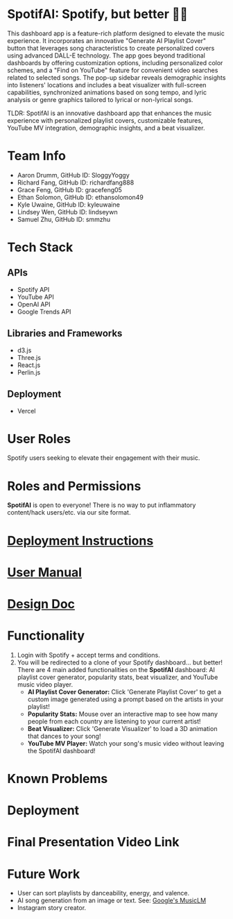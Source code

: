 # SpotifAI: Spotify, but better 🎵✨
This dashboard app is a feature-rich platform designed to elevate the music experience. It incorporates an innovative "Generate AI Playlist Cover" button that leverages song characteristics to create personalized covers using advanced DALL-E technology. The app goes beyond traditional dashboards by offering customization options, including personalized color schemes, and a "Find on YouTube" feature for convenient video searches related to selected songs. The pop-up sidebar reveals demographic insights into listeners' locations and includes a beat visualizer with full-screen capabilities, synchronized animations based on song tempo, and lyric analysis or genre graphics tailored to lyrical or non-lyrical songs.

TLDR: SpotifAI is an innovative dashboard app that enhances the music experience with personalized playlist covers, customizable features, YouTube MV integration, demographic insights, and a beat visualizer.

# Team Info
- Aaron Drumm, GitHub ID: SloggyYoggy
- Richard Fang, GitHub ID: richardfang888
- Grace Feng, GitHub ID: gracefeng05
- Ethan Solomon, GitHub ID: ethansolomon49
- Kyle Uwaine, GitHub ID: kyleuwaine
- Lindsey Wen, GitHub ID: lindseywn
- Samuel Zhu, GitHub ID: smmzhu

# Tech Stack
## APIs
- Spotify API
- YouTube API
- OpenAI API
- Google Trends API
## Libraries and Frameworks
- d3.js
- Three.js
- React.js
- Perlin.js
## Deployment
- Vercel
  
# User Roles
Spotify users seeking to elevate their engagement with their music.

# Roles and Permissions
**SpotifAI** is open to everyone! There is no way to put inflammatory content/hack users/etc. via our site format.
  
# [Deployment Instructions](https://github.com/ucsb-cs148-w24/project-pj10-spotifai/blob/main/docs/DEPLOY.md)

# [User Manual](https://github.com/ucsb-cs148-w24/project-pj10-spotifai/blob/main/docs/MANUAL.md)

# [Design Doc](https://github.com/ucsb-cs148-w24/project-pj10-spotifai/blob/main/docs/DESIGN.md)

# Functionality
1. Login with Spotify + accept terms and conditions.
2. You will be redirected to a clone of your Spotify dashboard... but better! There are 4 main added functionalities on the **SpotifAI** dashboard: AI playlist cover generator, popularity stats, beat visualizer, and YouTube music video player.
   - **AI Playlist Cover Generator:** Click 'Generate Playlist Cover' to get a custom image generated using a prompt based on the artists in your playlist!
   - **Popularity Stats:** Mouse over an interactive map to see how many people from each country are listening to your current artist!
   - **Beat Visualizer:** Click 'Generate Visualizer' to load a 3D animation that dances to your song!
   - **YouTube MV Player:** Watch your song's music video without leaving the SpotifAI dashboard!
  
# Known Problems

# Deployment

# Final Presentation Video Link

# Future Work
- User can sort playlists by danceability, energy, and valence.
- AI song generation from an image or text. See: [Google's MusicLM](https://google-research.github.io/seanet/musiclm/examples/)
- Instagram story creator.
